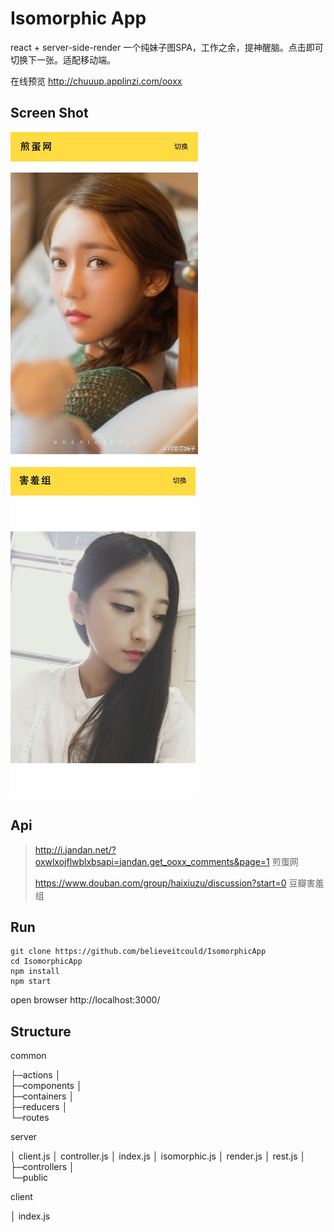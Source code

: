 # Isomorphic App

react + server-side-render 一个纯妹子图SPA，工作之余，提神醒脑。点击即可切换下一张。适配移动端。

在线预览 http://chuuup.applinzi.com/ooxx



## Screen Shot

![](./screenShot/1.jpg)   ![](./screenShot/2.jpg)



## Api

> http://i.jandan.net/?oxwlxojflwblxbsapi=jandan.get_ooxx_comments&page=1	煎蛋网
>
> https://www.douban.com/group/haixiuzu/discussion?start=0	豆瓣害羞组



## Run

```shell
git clone https://github.com/believeitcould/IsomorphicApp
cd IsomorphicApp
npm install
npm start
```

open browser http://localhost:3000/



## Structure

common

├─actions
│      
├─components
│      
├─containers
│      
├─reducers
│      
└─routes

server

│  client.js
│  controller.js
│  index.js
│  isomorphic.js
│  render.js
│  rest.js
│  
├─controllers
│      
└─public

client

│  index.js
            